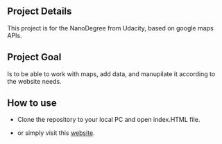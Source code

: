 ## Project Details

This project is for the NanoDegree from Udacity, based on google maps APIs.

## Project Goal

Is to be able to work with maps, add data, and manupilate it according to the website needs.

## How to use

- Clone the repository to your local PC and open index.HTML file.

- or simply visit this [website](https://kienpachi.github.io/Neighborhood-Map).